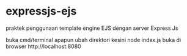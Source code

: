 # expressjs-ejs
praktek penggunaan template engine EJS dengan server Express Js

buka cmd/terminal apapun
ubah direktori kesini
node index.js
buka di browser http://localhost:8080 
